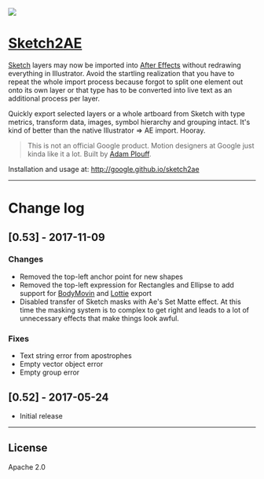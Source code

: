 [<img src="https://github.com/google/sketch2ae/blob/gh-pages/gif/ae_gif.gif">](http://google.github.io/sketch2ae)

# [Sketch2AE][5ae3a8a1]
[Sketch][66b609ab] layers may now be imported into [After Effects][56a59ddd] without redrawing everything in Illustrator. Avoid the startling realization that you have to repeat the whole import process because forgot to split one element out onto its own layer or that type has to be converted into live text as an additional process per layer.

  [5ae3a8a1]: http://google.github.io/sketch2ae "Sketch2AE"

Quickly export selected layers or a whole artboard from Sketch with type metrics, transform data, images, symbol hierarchy and grouping intact. It's kind of better than the native Illustrator => AE import. Hooray.

> This is not an official Google product. Motion designers at Google just kinda like it a lot. Built by [Adam Plouff][8638464d].

  [8638464d]: http://www.battleaxe.co/ "Battle Axe"
  [66b609ab]: https://www.sketchapp.com/ "Sketch App"
  [56a59ddd]: http://www.adobe.com/products/aftereffects.html "After Effects"
  [bodymovin]: https://github.com/bodymovin/bodymovin "BodyMovin"
  [lottie]: https://airbnb.design/lottie/ "Lottie"

Installation and usage at: http://google.github.io/sketch2ae

---

# Change log
## [0.53] - 2017-11-09
### Changes
- Removed the top-left anchor point for new shapes
- Removed the top-left expression for Rectangles and Ellipse to add support for [BodyMovin][bodymovin] and [Lottie][lottie] export
- Disabled transfer of Sketch masks with Ae's Set Matte effect. At this time the masking system is to complex to get right and leads to a lot of unnecessary effects that make things look awful.

### Fixes
- Text string error from apostrophes
- Empty vector object error
- Empty group error

## [0.52] - 2017-05-24
- Initial release


---
## License
Apache 2.0
